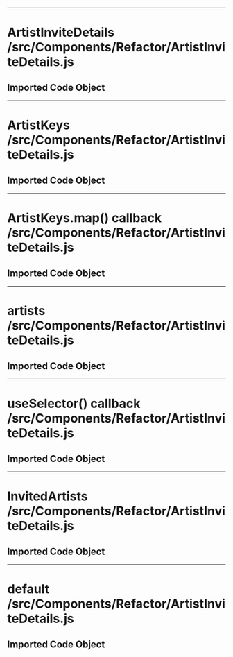 
---
# ArtistInviteDetails /src/Components/Refactor/ArtistInviteDetails.js
## Imported Code Object


---
# ArtistKeys /src/Components/Refactor/ArtistInviteDetails.js
## Imported Code Object


---
# ArtistKeys.map() callback /src/Components/Refactor/ArtistInviteDetails.js
## Imported Code Object


---
# artists /src/Components/Refactor/ArtistInviteDetails.js
## Imported Code Object


---
# useSelector() callback /src/Components/Refactor/ArtistInviteDetails.js
## Imported Code Object


---
# InvitedArtists /src/Components/Refactor/ArtistInviteDetails.js
## Imported Code Object


---
# default /src/Components/Refactor/ArtistInviteDetails.js
## Imported Code Object

